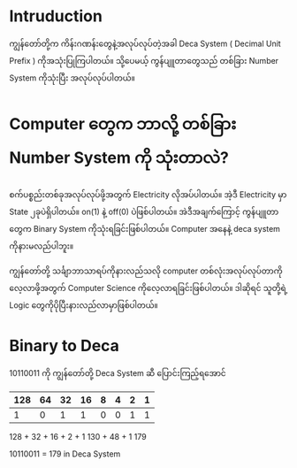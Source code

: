 # Intruduction

ကျွန်တော်တို့က ကိန်းဂဏန်းတွေနဲ့အလုပ်လုပ်တဲ့အခါ Deca System ( Decimal Unit Prefix ) ကိုအသုံးပြုကြပါတယ်။
သို့ပေမယ့် ကွန်ပျူတာတွေသည် တစ်ခြား Number System ကိုသုံးပြီး အလုပ်လုပ်ပါတယ်။

# Computer တွေက ဘာလို့ တစ်ခြား Number System ကို သုံးတာလဲ?

စက်ပစ္စည်းတစ်ခုအလုပ်လုပ်ဖို့အတွက် Electricity လိုအပ်ပါတယ်။ အဲ့ဒီ Electricity မှာ State ၂ခုပဲရှိပါတယ်။ on(1) နဲ့ off(0) ပဲဖြစ်ပါတယ်။ အဲဒီအချက်ကြောင့် ကွန်ပျူတာတွေက Binary System ကိုသုံးရခြင်းဖြစ်ပါတယ်။ Computer အနေနဲ့ deca system ကိုနားမလည်ပါဘူး။

ကျွန်တော်တို့ သင်္ချာဘာသာရပ်ကိုနားလည်သလို computer တစ်လုံးအလုပ်လုပ်တာကို လေ့လာဖို့အတွက် Computer Science ကိုလေ့လာရခြင်းဖြစ်ပါတယ်။ ဒါဆိုရင် သူတို့ရဲ့ Logic တွေကိုပိုပြီးနားလည်လာမှာဖြစ်ပါတယ်။

# Binary to Deca

10110011 ကို ကျွန်တော်တို့ Deca System ဆီ ပြောင်းကြည့်ရအောင်

| 128 | 64 | 32 | 16 | 8 | 4 | 2 | 1 |
| --- | ---| -- | -- | - | - | - | - |
| 1   | 0  | 1  | 1  |0  | 0 | 1 | 1 |

128 + 32 + 16 + 2 + 1
130 + 48 + 1
179

10110011 = 179 in Deca System